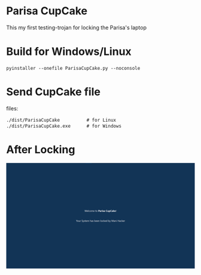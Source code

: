 # Parisa CupCake
This my first testing-trojan for locking the Parisa's laptop

# Build for Windows/Linux
```shell
pyinstaller --onefile ParisaCupCake.py --noconsole
```

# Send CupCake file
files:
```
./dist/ParisaCupCake          # for Linux
./dist/ParisaCupCake.exe      # for Windows
```

# After Locking
![](https://github.com/manijamali2003/CupCake/blob/main/ScreenShot.png?raw=true)
